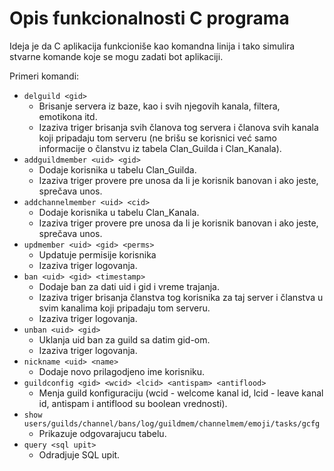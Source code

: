 # Opis funkcionalnosti C programa

Ideja je da C aplikacija funkcioniše kao komandna linija i tako simulira stvarne komande koje se mogu zadati bot aplikaciji.

Primeri komandi:
- ``delguild <gid>``
    * Brisanje servera iz baze, kao i svih njegovih kanala, filtera, emotikona itd.
    * Izaziva triger brisanja svih članova tog servera i članova svih kanala koji pripadaju tom serveru (ne brišu se korisnici već samo informacije o članstvu iz tabela Clan_Guilda i Clan_Kanala).
- ``addguildmember <uid> <gid>``
    * Dodaje korisnika u tabelu Clan_Guilda.
    * Izaziva triger provere pre unosa da li je korisnik banovan i ako jeste, sprečava unos.
- ``addchannelmember <uid> <cid>``
    * Dodaje korisnika u tabelu Clan_Kanala.
    * Izaziva triger provere pre unosa da li je korisnik banovan i ako jeste, sprečava unos.
- ``updmember <uid> <gid> <perms>``
    * Updatuje permisije korisnika
    * Izaziva triger logovanja.
- ``ban <uid> <gid> <timestamp>``
    * Dodaje ban za dati uid i gid i vreme trajanja.
    * Izaziva triger brisanja članstva tog korisnika za taj server i članstva u svim kanalima koji pripadaju tom serveru.
    * Izaziva triger logovanja.
- ``unban <uid> <gid>``
    * Uklanja uid ban za guild sa datim gid-om.
    * Izaziva triger logovanja.
- ``nickname <uid> <name>``
    * Dodaje novo prilagodjeno ime korisniku.
- ``guildconfig <gid> <wcid> <lcid> <antispam> <antiflood>``
    * Menja guild konfiguraciju (wcid - welcome kanal id, lcid - leave kanal id, antispam i antiflood su boolean vrednosti).
- ``show users/guilds/channel/bans/log/guildmem/channelmem/emoji/tasks/gcfg``
    * Prikazuje odgovarajucu tabelu.
- ``query <sql upit>``
    * Odradjuje SQL upit.

